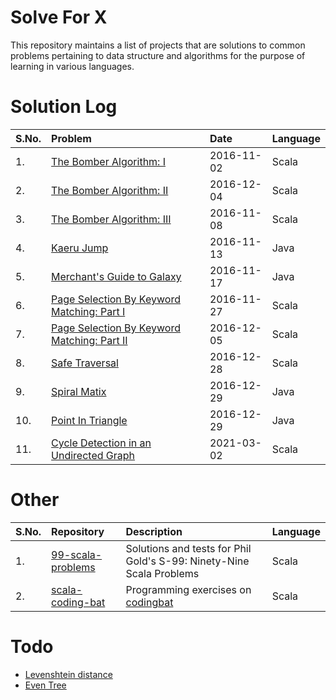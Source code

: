 # Solve For X
This repository maintains a list of projects that are solutions to common problems pertaining to data structure and algorithms for the purpose of learning in various languages.

# Solution Log

| S.No. | Problem | Date | Language| 
|:------|:--------|:-----|:--------|
| 1. | [The Bomber Algorithm: I](https://github.com/codingkapoor/solve-for-x/tree/master/scala/problems#the-bomber-algorithm-i) | 2016-11-02 | Scala |
| 2. | [The Bomber Algorithm: II](https://github.com/codingkapoor/solve-for-x/tree/master/scala/problems#the-bomber-algorithm-ii) | 2016-12-04 | Scala |
| 3. | [The Bomber Algorithm: III](https://github.com/codingkapoor/solve-for-x/tree/master/scala/problems#the-bomber-algorithm-iii) | 2016-11-08 | Scala |
| 4. | [Kaeru Jump](https://github.com/codingkapoor/solve-for-x/tree/master/java/kaeru-jump) | 2016-11-13 | Java |
| 5. | [Merchant's Guide to Galaxy](https://github.com/codingkapoor/solve-for-x/tree/master/java/merchants-guide-to-galaxy) | 2016-11-17 | Java |
| 6. | [Page Selection By Keyword Matching: Part I](https://github.com/codingkapoor/solve-for-x/tree/master/scala/page-selection-by-keyword-matching-I-Y) | 2016-11-27 | Scala |
| 7. | [Page Selection By Keyword Matching: Part II](https://github.com/codingkapoor/solve-for-x/tree/master/scala/page-selection-by-keyword-matching-II-X) | 2016-12-05 | Scala |
| 8. | [Safe Traversal](https://github.com/codingkapoor/solve-for-x/blob/master/scala/problems/README.md#safe-traversal) | 2016-12-28 | Scala |
| 9. | [Spiral Matix](https://github.com/codingkapoor/solve-for-x/blob/master/java/problems/README.md#spiral-matrix) | 2016-12-29 | Java |
| 10. | [Point In Triangle](https://github.com/codingkapoor/solve-for-x/blob/master/java/problems/README.md#point-in-triangle) | 2016-12-29 | Java |
| 11. | [Cycle Detection in an Undirected Graph](https://github.com/codingkapoor/solve-for-x/blob/master/java/problems/README.md#point-in-triangle) | 2021-03-02 | Scala |

# Other

|S.No.|Repository|Description|Language|
|:----|:---------|:----------|:-----------|
|1.|[99-scala-problems](https://github.com/codingkapoor/99-scala-problems)|Solutions and tests for Phil Gold's S-99: Ninety-Nine Scala Problems|Scala|
|2.|[scala-coding-bat](https://github.com/codingkapoor/scala-coding-bat)|Programming exercises on [codingbat](http://codingbat.com/)|Scala|

# Todo
- [Levenshtein distance](https://en.wikipedia.org/wiki/Levenshtein_distance)
- [Even Tree](https://www.hackerrank.com/challenges/even-tree)
